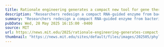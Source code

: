 ```yaml
---
title: Rationale engineering generates a compact new tool for gene therapy
description: "Researchers redesign a compact RNA-guided enzyme from bacteria, making it an efficient editor of human DNA."
summary: "Researchers redesign a compact RNA-guided enzyme from bacteria, making it an efficient editor of human DNA."
pubDate: Wed, 28 May 2025 16:15:00 -0400
source: MIT
url: https://news.mit.edu/2025/rationale-engineering-generates-compact-new-tool-gene-therapy-0528
thumbnail: "https://news.mit.edu/sites/default/files/images/202505/phylogenetic-tree.jpg"
---
```


